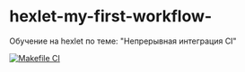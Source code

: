 # hexlet-my-first-workflow-
Обучение на hexlet по теме: "Непрерывная интеграция CI"

[![Makefile CI](https://github.com/Stanislav-Vasilevich/hexlet-my-first-workflow-/actions/workflows/makefile.yml/badge.svg)](https://github.com/Stanislav-Vasilevich/hexlet-my-first-workflow-/actions/workflows/makefile.yml)